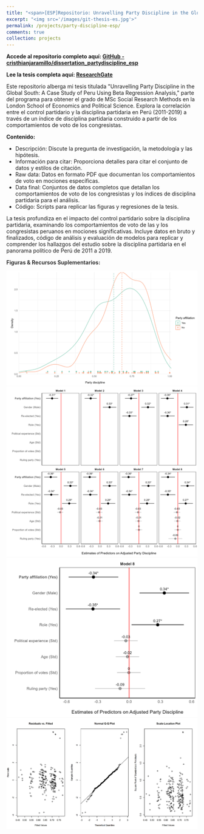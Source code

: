 ```yaml
---
title: "<span>[ESP]Repositorio: Unravelling Party Discipline in the Global South: A Case Study of Peru Using Beta Regression Analysis</span>"
excerpt: "<img src='/images/git-thesis-es.jpg'>"
permalink: /projects/party-discipline-esp/
comments: true
collection: projects
---
```


**Accede al repositorio completo aquí: [GitHub - cristhianjaramillo/dissertation_partydiscipline_esp](https://github.com/cristhianjaramillo/dissertation_partydiscipline_esp)**

**Lee la tesis completa aquí: [ResearchGate](https://www.researchgate.net/publication/384005189_Unravelling_Party_Discipline_in_the_Global_South_A_Case_Study_of_Peru_Using_Beta_Regression_Analysis)**

Este repositorio alberga mi tesis titulada "Unravelling Party Discipline in the Global South: A Case Study of Peru Using Beta Regression Analysis," parte del programa para obtener el grado de MSc Social Research Methods en la London School of Economics and Political Science. Explora la correlación entre el control partidario y la disciplina partidaria en Perú (2011-2019) a través de un índice de disciplina partidaria construido a partir de los comportamientos de voto de los congresistas.

**Contenido:**

-   Descripción: Discute la pregunta de investigación, la metodología y las hipótesis.
-   Información para citar: Proporciona detalles para citar el conjunto de datos y estilos de citación.
-   Raw data: Datos en formato PDF que documentan los comportamientos de voto en mociones específicas.
-   Data final: Conjuntos de datos completos que detallan los comportamientos de voto de los congresistas y los índices de disciplina partidaria para el análisis.
-   Código: Scripts para replicar las figuras y regresiones de la tesis.

La tesis profundiza en el impacto del control partidario sobre la disciplina partidaria, examinando los comportamientos de voto de las y los congresistas peruanos en mociones significativas. Incluye datos en bruto y finalizados, código de análisis y evaluación de modelos para replicar y comprender los hallazgos del estudio sobre la disciplina partidaria en el panorama político de Perú de 2011 a 2019.

**<span style='color:#333333'>Figuras & Recursos Suplementarios:</span>**

<img src="/images/density_plot.jpg"/>

<img src="/images/model_full.jpg"/>

<img src="/images/model8.jpg"/>

<img src="/images/evaluation.jpg"/>
